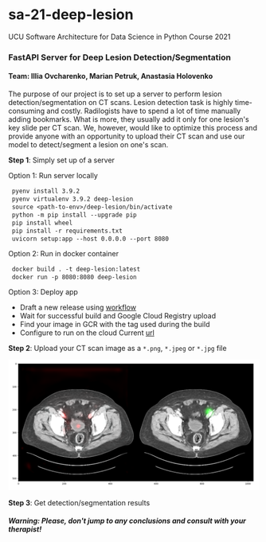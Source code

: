 # sa-21-deep-lesion
UCU Software Architecture for Data Science in Python Course 2021

### FastAPI Server for Deep Lesion Detection/Segmentation

#### Team: Illia Ovcharenko, Marian Petruk, Anastasia Holovenko

The purpose of our project is to set up a server to perform lesion detection/segmentation on CT scans.
Lesion detection task is highly time-consuming and costly. Radilogists have to spend a lot of time
manually adding bookmarks. What is more, they usually add it only for one lesion's key slide per CT scan.
We, however, would like to optimize this process and provide anyone with an opportunity to upload their CT scan
and use our model to detect/segment a lesion on one's scan.

**Step 1**: Simply set up of a server

Option 1: Run server locally
```
 pyenv install 3.9.2
 pyenv virtualenv 3.9.2 deep-lesion
 source <path-to-env>/deep-lesion/bin/activate
 python -m pip install --upgrade pip
 pip install wheel
 pip install -r requirements.txt
 uvicorn setup:app --host 0.0.0.0 --port 8080
```

Option 2: Run in docker container
```
 docker build . -t deep-lesion:latest
 docker run -p 8080:8080 deep-lesion
```

Option 3: Deploy app
* Draft a new release using [workflow](https://github.com/aholovenko/sa-21-deep-lesion/releases/new)
* Wait for successful build and Google Cloud Registry upload
* Find your image in GCR with the tag used during the build
* Configure to run on the cloud
Current [url](https://deep-lesion-service-642qcpnmbq-ue.a.run.app)

**Step 2**: Upload your CT scan image as a `*.png`, `*.jpeg` or `*.jpg` file

![output](images/segmentation-example.png)

**Step 3**: Get detection/segmentation results

##### Warning: Please, don't jump to any conclusions and consult with your therapist! 
